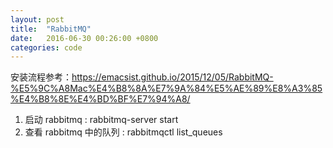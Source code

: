 ```yaml
---
layout: post
title:  "RabbitMQ"
date:   2016-06-30 00:26:00 +0800
categories: code
---
```


安装流程参考：https://emacsist.github.io/2015/12/05/RabbitMQ-%E5%9C%A8Mac%E4%B8%8A%E7%9A%84%E5%AE%89%E8%A3%85%E4%B8%8E%E4%BD%BF%E7%94%A8/

1. 启动 rabbitmq : rabbitmq-server start
2. 查看 rabbitmq 中的队列 : rabbitmqctl list_queues